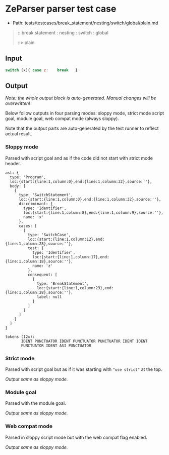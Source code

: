 # ZeParser parser test case

- Path: tests/testcases/break_statement/nesting/switch/global/plain.md

> :: break statement : nesting : switch : global
>
> ::> plain

## Input

`````js
switch (x){ case z:    break   }
`````

## Output

_Note: the whole output block is auto-generated. Manual changes will be overwritten!_

Below follow outputs in four parsing modes: sloppy mode, strict mode script goal, module goal, web compat mode (always sloppy).

Note that the output parts are auto-generated by the test runner to reflect actual result.

### Sloppy mode

Parsed with script goal and as if the code did not start with strict mode header.

`````
ast: {
  type: 'Program',
  loc:{start:{line:1,column:0},end:{line:1,column:32},source:''},
  body: [
    {
      type: 'SwitchStatement',
      loc:{start:{line:1,column:0},end:{line:1,column:32},source:''},
      discriminant: {
        type: 'Identifier',
        loc:{start:{line:1,column:8},end:{line:1,column:9},source:''},
        name: 'x'
      },
      cases: [
        {
          type: 'SwitchCase',
          loc:{start:{line:1,column:12},end:{line:1,column:28},source:''},
          test: {
            type: 'Identifier',
            loc:{start:{line:1,column:17},end:{line:1,column:18},source:''},
            name: 'z'
          },
          consequent: [
            {
              type: 'BreakStatement',
              loc:{start:{line:1,column:23},end:{line:1,column:28},source:''},
              label: null
            }
          ]
        }
      ]
    }
  ]
}

tokens (12x):
       IDENT PUNCTUATOR IDENT PUNCTUATOR PUNCTUATOR IDENT IDENT
       PUNCTUATOR IDENT ASI PUNCTUATOR
`````

### Strict mode

Parsed with script goal but as if it was starting with `"use strict"` at the top.

_Output same as sloppy mode._

### Module goal

Parsed with the module goal.

_Output same as sloppy mode._

### Web compat mode

Parsed in sloppy script mode but with the web compat flag enabled.

_Output same as sloppy mode._

